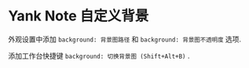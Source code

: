 # Yank Note 自定义背景

外观设置中添加 `background: 背景图路径` 和 `background: 背景图不透明度` 选项.

添加工作台快捷键 `background: 切换背景图 (Shift+Alt+B)` .